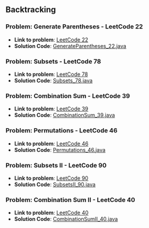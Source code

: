 ## Backtracking

### Problem: Generate Parentheses - LeetCode 22

- **Link to problem**: [LeetCode 22](https://leetcode.com/problems/generate-parentheses/)
- **Solution Code**: [GenerateParentheses_22.java](GenerateParentheses_22.java)

### Problem: Subsets - LeetCode 78

- **Link to problem**: [LeetCode 78](https://leetcode.com/problems/subsets/)
- **Solution Code**: [Subsets_78.java](Subsets_78.java)

### Problem: Combination Sum - LeetCode 39

- **Link to problem**: [LeetCode 39](https://leetcode.com/problems/combinatino-sum/)
- **Solution Code**: [CombinationSum_39.java](CombinationSum_39.java)

### Problem: Permutations - LeetCode 46

- **Link to problem**: [LeetCode 46](https://leetcode.com/problems/permutations/)
- **Solution Code**: [Permutations_46.java](Permutations_46.java)

### Problem: Subsets II - LeetCode 90

- **Link to problem**: [LeetCode 90](https://leetcode.com/problems/subsets-ii/)
- **Solution Code**: [SubsetsII_90.java](SubsetsII_90.java)

### Problem: Combination Sum II - LeetCode 40

- **Link to problem**: [LeetCode 40](https://leetcode.com/problems/combination-sum-ii/)
- **Solution Code**: [CombinationSumII_40.java](CombinationSumII_40.java)
